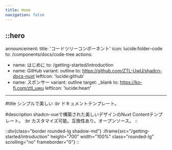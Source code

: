 ```yaml
---
title: Home
navigation: false
---
```

::hero
---
announcement:
  title: 'コードツリーコンポーネント'
  icon: lucide:folder-code
  to: /components/docs/code-tree
actions:
  - name: はじめに
    to: /getting-started/introduction
  - name: GitHub
    variant: outline
    to: https://github.com/ZTL-UwU/shadcn-docs-nuxt
    leftIcon: 'lucide:github'
  - name: スポンサー
    variant: outline
    target: _blank
    to: https://ko-fi.com/ztl_uwu
    leftIcon: 'lucide:heart'
---

#title
シンプルで美しい :br ドキュメントテンプレート。

#description
shadcn-vueで構築された美しいデザインのNuxt Contentテンプレート。 :br カスタマイズ可能。互換性あり。オープンソース。
::

::div{class="border rounded-lg shadow-md"}
  :iframe{src="/getting-started/introduction" height="700" width="100%" class="rounded-lg" scrolling="no" frameborder="0"}
::
